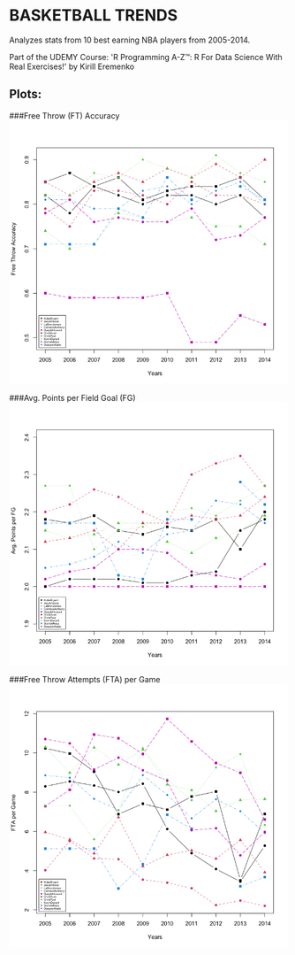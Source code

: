 # BASKETBALL TRENDS 
Analyzes stats from 10 best earning NBA players from 2005-2014.

Part of the UDEMY Course: 'R Programming A-Z™: R For Data Science With Real Exercises!' by Kirill Eremenko

## Plots:

###Free Throw (FT) Accuracy 
![FT Accuracy](https://github.com/sebasquirarte/R-Programming-A-Z/blob/main/BasketballTrends/FreeThrowAccuracy-Plot.png)

###Avg. Points per Field Goal (FG)
![Avg Points per FG](https://github.com/sebasquirarte/R-Programming-A-Z/blob/main/BasketballTrends/AvgPointsPerFG-Plot.png)

###Free Throw Attempts (FTA) per Game 
![FT Accuracy](https://github.com/sebasquirarte/R-Programming-A-Z/blob/main/BasketballTrends/FTAperGame-Plot.png)
